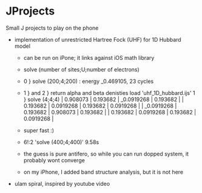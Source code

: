 # JProjects

Small J projects to play on the phone 

  * implementation of unrestricted Hartree Fock (UHF) for 1D Hubbard model
     - can be run on iPone; it links against iOS math library
     - solve (number of sites;U;number of electrons) 
	- 0 } solve (200;4;200)   : energy _0.469105, 23 cycles 
	- 1 } and 2 } return alpha and beta denisties
  load 'uhf_1D_hubbard.ijs'
   1 } solve (4;4;4)
|  0.908073  | 0.193682  |  _0.0919268 | 0.193682  |
|  0.193682  | 0.0919268 |  0.193682   | 0.0919268 |
| _0.0919268 | 0.193682  | 0.908073    | 0.193682  |
|  0.193682  | 0.0919268 |  0.193682   | 0.0919268 | 

     - super fast :) 
	-  6!:2 'solve (400;4;400)'   9.58s 
     - the guess is pure antifero, so while you can run dopped system, it probably wont converge
     - on my iPhone, I added band structure analysis, but it is not here 
     
  * ulam spiral, inspired by youtube video

